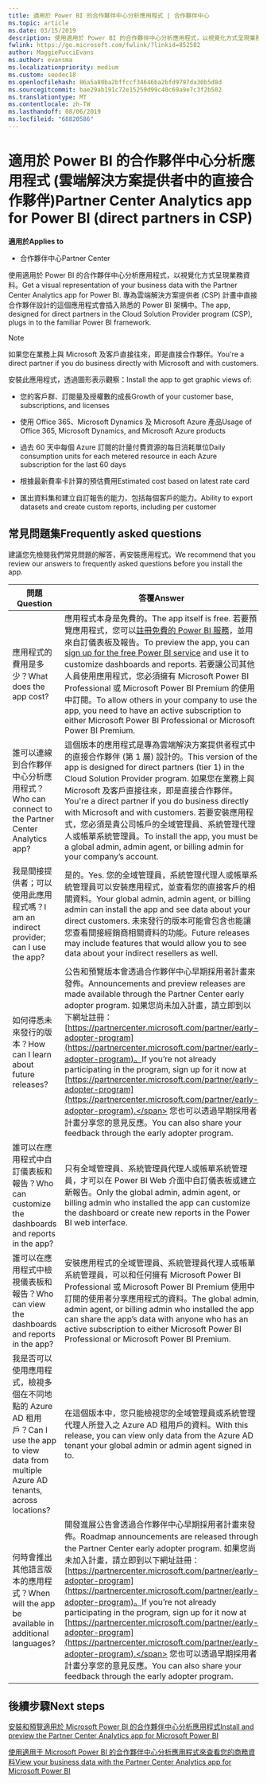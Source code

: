 ```yaml
---
title: 適用於 Power BI 的合作夥伴中心分析應用程式 | 合作夥伴中心
ms.topic: article
ms.date: 03/15/2019
description: 使用適用於 Power BI 的合作夥伴中心分析應用程式，以視覺化方式呈現業務資料。
fwlink: https://go.microsoft.com/fwlink/?linkid=852582
author: MaggiePucciEvans
ms.author: evansma
ms.localizationpriority: medium
ms.custom: seodec18
ms.openlocfilehash: 86a5a80ba2bffccf34646ba2bfd9797da30b5d8d
ms.sourcegitcommit: bae29ab191c72e15259d99c40c69a9e7c3f2b502
ms.translationtype: MT
ms.contentlocale: zh-TW
ms.lasthandoff: 08/06/2019
ms.locfileid: "68820586"
---
```

# <a name="partner-center-analytics-app-for-power-bi-direct-partners-in-csp"></a><span data-ttu-id="8f103-103">適用於 Power BI 的合作夥伴中心分析應用程式 (雲端解決方案提供者中的直接合作夥伴)</span><span class="sxs-lookup"><span data-stu-id="8f103-103">Partner Center Analytics app for Power BI (direct partners in CSP)</span></span>

<span data-ttu-id="8f103-104">**適用於**</span><span class="sxs-lookup"><span data-stu-id="8f103-104">**Applies to**</span></span>

- <span data-ttu-id="8f103-105">合作夥伴中心</span><span class="sxs-lookup"><span data-stu-id="8f103-105">Partner Center</span></span>

<span data-ttu-id="8f103-106">使用適用於 Power BI 的合作夥伴中心分析應用程式，以視覺化方式呈現業務資料。</span><span class="sxs-lookup"><span data-stu-id="8f103-106">Get a visual representation of your business data with the Partner Center Analytics app for Power BI.</span></span> <span data-ttu-id="8f103-107">專為雲端解決方案提供者 (CSP) 計畫中直接合作夥伴設計的這個應用程式會插入熟悉的 Power BI 架構中。</span><span class="sxs-lookup"><span data-stu-id="8f103-107">The app, designed for direct partners in the Cloud Solution Provider program (CSP), plugs in to the familiar Power BI framework.</span></span> 

> [!NOTE]  
> <span data-ttu-id="8f103-108">如果您在業務上與 Microsoft 及客戶直接往來，即是直接合作夥伴。</span><span class="sxs-lookup"><span data-stu-id="8f103-108">You're a direct partner if you do business directly with Microsoft and with customers.</span></span> 

<span data-ttu-id="8f103-109">安裝此應用程式，透過圖形表示觀察：</span><span class="sxs-lookup"><span data-stu-id="8f103-109">Install the app to get graphic views of:</span></span> 

-   <span data-ttu-id="8f103-110">您的客戶群、訂閱量及授權數的成長</span><span class="sxs-lookup"><span data-stu-id="8f103-110">Growth of your customer base, subscriptions, and licenses</span></span>

-   <span data-ttu-id="8f103-111">使用 Office 365、Microsoft Dynamics 及 Microsoft Azure 產品</span><span class="sxs-lookup"><span data-stu-id="8f103-111">Usage of Office 365, Microsoft Dynamics, and Microsoft Azure products</span></span>

-   <span data-ttu-id="8f103-112">過去 60 天中每個 Azure 訂閱的計量付費資源的每日消耗單位</span><span class="sxs-lookup"><span data-stu-id="8f103-112">Daily consumption units for each metered resource in each Azure subscription for the last 60 days</span></span>

-   <span data-ttu-id="8f103-113">根據最新費率卡計算的預估費用</span><span class="sxs-lookup"><span data-stu-id="8f103-113">Estimated cost based on latest rate card</span></span>

-   <span data-ttu-id="8f103-114">匯出資料集和建立自訂報告的能力，包括每個客戶的能力。</span><span class="sxs-lookup"><span data-stu-id="8f103-114">Ability to export datasets and create custom reports, including per customer</span></span>

## <a name="frequently-asked-questions"></a><span data-ttu-id="8f103-115">常見問題集</span><span class="sxs-lookup"><span data-stu-id="8f103-115">Frequently asked questions</span></span>

<span data-ttu-id="8f103-116">建議您先檢閱我們常見問題的解答，再安裝應用程式。</span><span class="sxs-lookup"><span data-stu-id="8f103-116">We recommend that you review our answers to frequently asked questions before you install the app.</span></span> 

| <span data-ttu-id="8f103-117">**問題**</span><span class="sxs-lookup"><span data-stu-id="8f103-117">**Question**</span></span> | <span data-ttu-id="8f103-118">**答覆**</span><span class="sxs-lookup"><span data-stu-id="8f103-118">**Answer**</span></span> |
| --- | ---------- |
| <span data-ttu-id="8f103-119">應用程式的費用是多少？</span><span class="sxs-lookup"><span data-stu-id="8f103-119">What does the app cost?</span></span> | <span data-ttu-id="8f103-120">應用程式本身是免費的。</span><span class="sxs-lookup"><span data-stu-id="8f103-120">The app itself is free.</span></span> <span data-ttu-id="8f103-121">若要預覽應用程式，您可以[註冊免費的 Power BI 服務](https://go.microsoft.com/fwlink/p/?linkid=845347)，並用來自訂儀表板及報告。</span><span class="sxs-lookup"><span data-stu-id="8f103-121">To preview the app, you can [sign up for the free Power BI service](https://go.microsoft.com/fwlink/p/?linkid=845347) and use it to customize dashboards and reports.</span></span> <span data-ttu-id="8f103-122">若要讓公司其他人員使用應用程式，您必須擁有 Microsoft Power BI Professional 或 Microsoft Power BI Premium 的使用中訂閱。</span><span class="sxs-lookup"><span data-stu-id="8f103-122">To allow others in your company to use the app, you need to have an active subscription to either Microsoft Power BI Professional or Microsoft Power BI Premium.</span></span> |
| <span data-ttu-id="8f103-123">誰可以連線到合作夥伴中心分析應用程式？</span><span class="sxs-lookup"><span data-stu-id="8f103-123">Who can connect to the Partner Center Analytics app?</span></span> | <span data-ttu-id="8f103-124">這個版本的應用程式是專為雲端解決方案提供者程式中的直接合作夥伴 (第 1 層) 設計的。</span><span class="sxs-lookup"><span data-stu-id="8f103-124">This version of the app is designed for direct partners (tier 1) in the Cloud Solution Provider program.</span></span> <span data-ttu-id="8f103-125">如果您在業務上與 Microsoft 及客戶直接往來，即是直接合作夥伴。</span><span class="sxs-lookup"><span data-stu-id="8f103-125">You're a direct partner if you do business directly with Microsoft and with customers.</span></span> <span data-ttu-id="8f103-126">若要安裝應用程式，您必須是貴公司帳戶的全域管理員、系統管理代理人或帳單系統管理員。</span><span class="sxs-lookup"><span data-stu-id="8f103-126">To install the app, you must be a global admin, admin agent, or billing admin for your company’s account.</span></span> |
| <span data-ttu-id="8f103-127">我是間接提供者；可以使用此應用程式嗎？</span><span class="sxs-lookup"><span data-stu-id="8f103-127">I am an indirect provider; can I use the app?</span></span> | <span data-ttu-id="8f103-128">是的。</span><span class="sxs-lookup"><span data-stu-id="8f103-128">Yes.</span></span> <span data-ttu-id="8f103-129">您的全域管理員，系統管理代理人或帳單系統管理員可以安裝應用程式，並查看您的直接客戶的相關資料。</span><span class="sxs-lookup"><span data-stu-id="8f103-129">Your global admin, admin agent, or billing admin can install the app and see data about your direct customers.</span></span> <span data-ttu-id="8f103-130">未來發行的版本可能會包含也能讓您查看間接經銷商相關資料的功能。</span><span class="sxs-lookup"><span data-stu-id="8f103-130">Future releases may include features that would allow you to see data about your indirect resellers as well.</span></span> |
| <span data-ttu-id="8f103-131">如何得悉未來發行的版本？</span><span class="sxs-lookup"><span data-stu-id="8f103-131">How can I learn about future releases?</span></span> | <span data-ttu-id="8f103-132">公告和預覽版本會透過合作夥伴中心早期採用者計畫來發佈。</span><span class="sxs-lookup"><span data-stu-id="8f103-132">Announcements and preview releases are made available through the Partner Center early adopter program.</span></span> <span data-ttu-id="8f103-133">如果您尚未加入計畫，請立即到以下網址註冊：[https://partnercenter.microsoft.com/partner/early-adopter-program](https://partnercenter.microsoft.com/partner/early-adopter-program)。</span><span class="sxs-lookup"><span data-stu-id="8f103-133">If you’re not already participating in the program, sign up for it now at [https://partnercenter.microsoft.com/partner/early-adopter-program](https://partnercenter.microsoft.com/partner/early-adopter-program).</span></span> <span data-ttu-id="8f103-134">您也可以透過早期採用者計畫分享您的意見反應。</span><span class="sxs-lookup"><span data-stu-id="8f103-134">You can also share your feedback through the early adopter program.</span></span> |
| <span data-ttu-id="8f103-135">誰可以在應用程式中自訂儀表板和報告？</span><span class="sxs-lookup"><span data-stu-id="8f103-135">Who can customize the dashboards and reports in the app?</span></span> | <span data-ttu-id="8f103-136">只有全域管理員、系統管理員代理人或帳單系統管理員，才可以在 Power BI Web 介面中自訂儀表板或建立新報告。</span><span class="sxs-lookup"><span data-stu-id="8f103-136">Only the global admin, admin agent, or billing admin who installed the app can customize the dashboard or create new reports in the Power BI web interface.</span></span> |
| <span data-ttu-id="8f103-137">誰可以在應用程式中檢視儀表板和報告？</span><span class="sxs-lookup"><span data-stu-id="8f103-137">Who can view the dashboards and reports in the app?</span></span> | <span data-ttu-id="8f103-138">安裝應用程式的全域管理員、系統管理員代理人或帳單系統管理員，可以和任何擁有 Microsoft Power BI Professional 或 Microsoft Power BI Premium 使用中訂閱的使用者分享應用程式的資料。</span><span class="sxs-lookup"><span data-stu-id="8f103-138">The global admin, admin agent, or billing admin who installed the app can share the app’s data with anyone who has an active subscription to either Microsoft Power BI Professional or Microsoft Power BI Premium.</span></span> |
| <span data-ttu-id="8f103-139">我是否可以使用應用程式，檢視多個在不同地點的 Azure AD 租用戶？</span><span class="sxs-lookup"><span data-stu-id="8f103-139">Can I use the app to view data from multiple Azure AD tenants, across locations?</span></span> | <span data-ttu-id="8f103-140">在這個版本中，您只能檢視您的全域管理員或系統管理代理人所登入之 Azure AD 租用戶的資料。</span><span class="sxs-lookup"><span data-stu-id="8f103-140">With this release, you can view only data from the Azure AD tenant your global admin or admin agent signed in to.</span></span> | 
| <span data-ttu-id="8f103-141">何時會推出其他語言版本的應用程式？</span><span class="sxs-lookup"><span data-stu-id="8f103-141">When will the app be available in additional languages?</span></span> | <span data-ttu-id="8f103-142">開發進展公告會透過合作夥伴中心早期採用者計畫來發佈。</span><span class="sxs-lookup"><span data-stu-id="8f103-142">Roadmap announcements are released through the Partner Center early adopter program.</span></span> <span data-ttu-id="8f103-143">如果您尚未加入計畫，請立即到以下網址註冊：[https://partnercenter.microsoft.com/partner/early-adopter-program](https://partnercenter.microsoft.com/partner/early-adopter-program)。</span><span class="sxs-lookup"><span data-stu-id="8f103-143">If you’re not already participating in the program, sign up for it now at [https://partnercenter.microsoft.com/partner/early-adopter-program](https://partnercenter.microsoft.com/partner/early-adopter-program).</span></span> <span data-ttu-id="8f103-144">您也可以透過早期採用者計畫分享您的意見反應。</span><span class="sxs-lookup"><span data-stu-id="8f103-144">You can also share your feedback through the early adopter program.</span></span> | 



## <a name="next-steps"></a><span data-ttu-id="8f103-145">後續步驟</span><span class="sxs-lookup"><span data-stu-id="8f103-145">Next steps</span></span>

[<span data-ttu-id="8f103-146">安裝和預覽適用於 Microsoft Power BI 的合作夥伴中心分析應用程式</span><span class="sxs-lookup"><span data-stu-id="8f103-146">Install and preview the Partner Center Analytics app for Microsoft Power BI</span></span>](power-bi-app-for-direct-partners-install.md)

[<span data-ttu-id="8f103-147">使用適用于 Microsoft Power BI 的合作夥伴中心分析應用程式來查看您的商務資料</span><span class="sxs-lookup"><span data-stu-id="8f103-147">View your business data with the Partner Center Analytics app for Microsoft Power BI</span></span>](power-bi-app-for-direct-partners-use.md)
